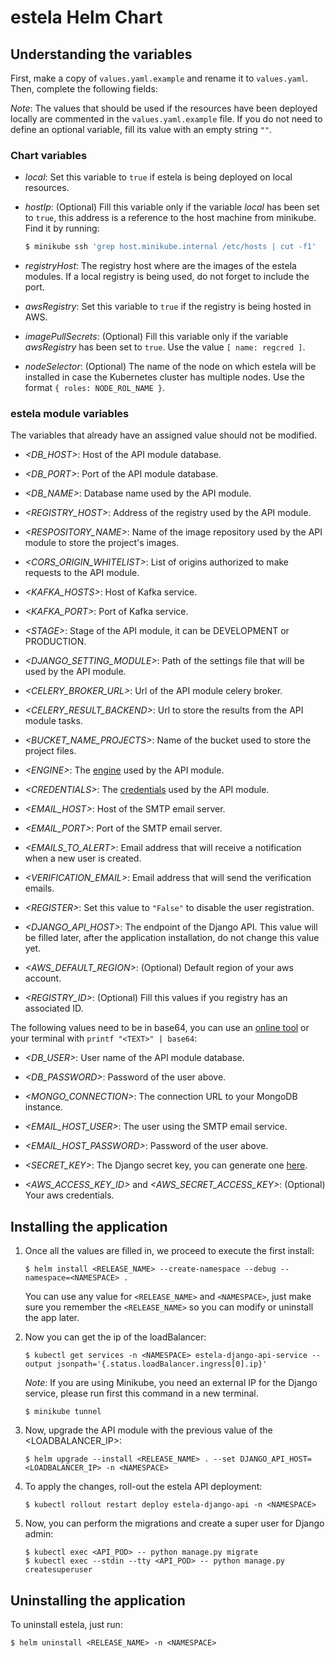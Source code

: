 # estela Helm Chart

## Understanding the variables

First, make a copy of `values.yaml.example` and rename it to `values.yaml`.
Then, complete the following fields:

_Note_: The values that should be used if the resources have been deployed locally are
commented in the `values.yaml.example` file. If you do not need to define an optional 
variable, fill its value with an empty string `""`.

### Chart variables

* _local_: Set this variable to `true` if estela is being deployed on local resources.

* _hostIp_: (Optional) Fill this variable only if the variable _local_ has been set to 
  `true`, this address is a reference to the host machine from minikube. Find it by running:
  ```bash
  $ minikube ssh 'grep host.minikube.internal /etc/hosts | cut -f1'
  ```

* _registryHost_: The registry host where are the images of the estela modules. If a local
  registry is being used, do not forget to include the port.
  
* _awsRegistry_: Set this variable to `true` if the registry is being hosted in AWS.

* _imagePullSecrets_: (Optional) Fill this variable only if the variable _awsRegistry_ 
  has been set to `true`. Use the value `[ name: regcred ]`.

* _nodeSelector_: (Optional) The name of the node on which estela will be installed in case
  the Kubernetes cluster has multiple nodes. Use the format `{ roles: NODE_ROL_NAME }`.

### estela module variables

The variables that already have an assigned value should not be modified.

* _<DB\_HOST>_: Host of the API module database.

* _<DB\_PORT>_: Port of the API module database.

* _<DB\_NAME>_: Database name used by the API module.

* _<REGISTRY\_HOST>_: Address of the registry used by the API module.

* _<RESPOSITORY\_NAME>_: Name of the image repository used by the API module to store
  the project's images.

* _<CORS\_ORIGIN\_WHITELIST>_: List of origins authorized to make requests to the API module.

* _<KAFKA\_HOSTS>_: Host of Kafka service.

* _<KAFKA\_PORT>_: Port of Kafka service.

* _\<STAGE\>_: Stage of the API module, it can be DEVELOPMENT or PRODUCTION.

* _<DJANGO\_SETTING\_MODULE>_: Path of the settings file that will be used by the API module.

* _<CELERY\_BROKER\_URL>_: Url of the API module celery broker.

* _<CELERY\_RESULT\_BACKEND>_: Url to store the results from the API module tasks.

* _<BUCKET\_NAME\_PROJECTS>_: Name of the bucket used to store the project files.

* _\<ENGINE\>_: The [engine]() used by the API module.

* _\<CREDENTIALS\>_: The [credentials]() used by the API module.

* _<EMAIL\_HOST>_: Host of the SMTP email server.

* _<EMAIL\_PORT>_: Port of the SMTP email server.

* _<EMAILS\_TO\_ALERT>_: Email address that will receive a notification when a new user 
  is created.

* _<VERIFICATION\_EMAIL>_: Email address that will send the verification emails.

* _\<REGISTER\>_: Set this value to `"False"` to disable the user registration.

* _<DJANGO\_API\_HOST>_: The endpoint of the Django API. This value will be filled later,
  after the application installation, do not change this value yet.

* _<AWS\_DEFAULT\_REGION>_: (Optional) Default region of your aws account.

* _<REGISTRY\_ID>_: (Optional) Fill this values if you registry has an associated ID.

The following values need to be in base64, you can use an
[online tool](https://www.base64encode.org/) or your terminal with
`printf "<TEXT>" | base64`:

* _<DB\_USER>_: User name of the API module database.

* _<DB\_PASSWORD>_: Password of the user above.

* _<MONGO\_CONNECTION>_: The connection URL to your MongoDB instance.

* _<EMAIL\_HOST\_USER>_: The user using the SMTP email service.

* _<EMAIL\_HOST\_PASSWORD>_: Password of the user above.

* _<SECRET\_KEY>_: The Django secret key, you can generate one [here](https://djecrety.ir/).

* _<AWS\_ACCESS\_KEY\_ID>_ and _<AWS\_SECRET\_ACCESS\_KEY>_: (Optional) Your aws credentials.

## Installing the application

1. Once all the values are filled in, we proceed to execute the first install:

   ```
   $ helm install <RELEASE_NAME> --create-namespace --debug --namespace=<NAMESPACE> .
   ```
   
   You can use any value for `<RELEASE_NAME>` and `<NAMESPACE>`, just make sure you remember 
   the `<RELEASE_NAME>` so you can modify or uninstall the app later.

2. Now you can get the ip of the loadBalancer:
   ```
   $ kubectl get services -n <NAMESPACE> estela-django-api-service --output jsonpath='{.status.loadBalancer.ingress[0].ip}'
   ```
   
   _Note_: If you are using Minikube, you need an external IP for the Django service, please 
   run first this command in a new terminal.
   
   ```
   $ minikube tunnel
   ```

3. Now, upgrade the API module with the previous value of the <LOADBALANCER\_IP>:

   ```
   $ helm upgrade --install <RELEASE_NAME> . --set DJANGO_API_HOST=<LOADBALANCER_IP> -n <NAMESPACE>
   ```

4. To apply the changes, roll-out the estela API deployment:

   ```
   $ kubectl rollout restart deploy estela-django-api -n <NAMESPACE>
   ```

5. Now, you can perform the migrations and create a super user for Django admin:

   ```
   $ kubectl exec <API_POD> -- python manage.py migrate
   $ kubectl exec --stdin --tty <API_POD> -- python manage.py createsuperuser
   ```

## Uninstalling the application

To uninstall estela, just run: 

```
$ helm uninstall <RELEASE_NAME> -n <NAMESPACE>
```
